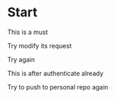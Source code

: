 # Start

This is a must

Try modify its request

Try again

This is after authenticate already

Try to push to personal repo again